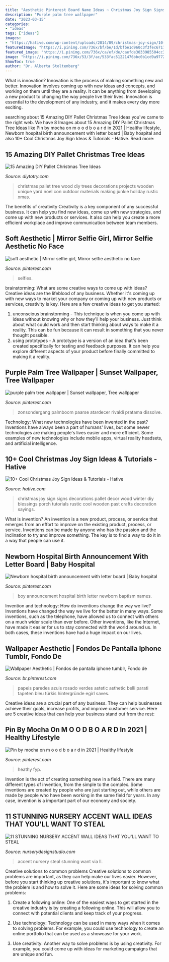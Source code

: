 ```yaml
---
title: "Aesthetic Pinterest Board Name Ideas ~ Christmas Joy Sign Signs Decorations Pallet Decor Wood Winter Diy Blessings Porch Tutorials Rustic Cool Wooden Past Crafts Decoration Sayings"
description: "Purple palm tree wallpaper"
date: "2023-03-15"
categories:
- "ideas"
tags: ["ideas"]
images:
- "https://hative.com/wp-content/uploads/2014/09/christmas-joy-sign/10-christmas-joy-sign-ideas-and-tutorials.jpg"
featuredImage: "https://i.pinimg.com/736x/bf/be/1d/bfbe1d960c3f3fec671783598ffd1e26.jpg"
featured_image: "https://i.pinimg.com/736x/ca/ef/de/caefde3033985504cc35beb588436ddd.jpg"
image: "https://i.pinimg.com/736x/53/3f/ac/533fac51221476bbc0b1cd9a9772fa46.jpg"
ShowToc: true
author: "Dr. Alberta Stoltenberg"
---
```



What is innovation?
Innovation is the process of making something new and better. Innovation involves coming up with new ideas and concepts, and working on them until they are a reality. It can be anything from developing a new product to changing the way people live their lives. Innovation is essential to the development of any industry, and it makes every day more exciting.

	

		
searching about 15 Amazing DIY Pallet Christmas Tree Ideas you've came to the right web. We have 8 Images about 15 Amazing DIY Pallet Christmas Tree Ideas like Pin by mocha on m o o d b o a r d in 2021 | Healthy lifestyle, Newborn hospital birth announcement with letter board | Baby hospital and also 10+ Cool Christmas Joy Sign Ideas &amp; Tutorials - Hative. Read more:
		
    
## 15 Amazing DIY Pallet Christmas Tree Ideas

<img loading=lazy src="http://diytotry.com/wp-content/uploads/2015/11/Pallet-Christmas-Tree7.jpg" onerror="this.onerror=null;this.src='https://tse3.mm.bing.net/th?id=OIP.dYqzPHz8oZdU8Iq5cqHNswHaLH&amp;pid=15.1';" alt="15 Amazing DIY Pallet Christmas Tree Ideas">

_Source: diytotry.com_

>christmas pallet tree wood diy trees decorations projects wooden unique yard noel con outdoor materials making junkie holiday rustic xmas. 

	

The benefits of creativity
Creativity is a key component of any successful business. It can help you find new ideas, come up with new strategies, and come up with new products or services. It also can help you create a more efficient workplace and improve communication between team members.

    
## Soft Aesthetic | Mirror Selfie Girl, Mirror Selfie Aesthetic No Face

<img loading=lazy src="https://i.pinimg.com/736x/bf/be/1d/bfbe1d960c3f3fec671783598ffd1e26.jpg" onerror="this.onerror=null;this.src='https://tse3.mm.bing.net/th?id=OIP._Gz5U7gzhY76uSEATJAsrwHaJ3&amp;pid=15.1';" alt="soft aesthetic | Mirror selfie girl, Mirror selfie aesthetic no face">

_Source: pinterest.com_

>selfies. 

	

brainstorming: What are some creative ways to come up with ideas?
Creative ideas are the lifeblood of any business. Whether it's coming up with new ways to market your company or coming up with new products or services, creativity is key. Here are a few creative ideas to get you started: 
1. unconscious brainstorming - This technique is when you come up with ideas without knowing why or how they'll help your business. Just think about what could work and then start thinking about ways to make it a reality. This can be fun because it can result in something that you never thought possible. 
2. using prototypes - A prototype is a version of an idea that's been created specifically for testing and feedback purposes. It can help you explore different aspects of your product before finally committed to making it a reality.

    
## Purple Palm Tree Wallpaper | Sunset Wallpaper, Tree Wallpaper

<img loading=lazy src="https://i.pinimg.com/736x/63/22/a3/6322a3948cbaca5b0b07cdfd6d3ea947.jpg" onerror="this.onerror=null;this.src='https://tse1.mm.bing.net/th?id=OIP.cy07Rnj4BOo5lZ6Xj2afPwHaK5&amp;pid=15.1';" alt="purple palm tree wallpaper | Sunset wallpaper, Tree wallpaper">

_Source: pinterest.com_

>zonsondergang palmboom paarse atardecer rivaldi pratama dissolve. 

	

Technology: What new technologies have been invented in the past?
Inventions have always been a part of humans' lives, but some newer technologies are making people's lives easier and more efficient. Some examples of new technologies include mobile apps, virtual reality headsets, and artificial intelligence.

    
## 10+ Cool Christmas Joy Sign Ideas &amp; Tutorials - Hative

<img loading=lazy src="https://hative.com/wp-content/uploads/2014/09/christmas-joy-sign/10-christmas-joy-sign-ideas-and-tutorials.jpg" onerror="this.onerror=null;this.src='https://tse4.mm.bing.net/th?id=OIP.l2F_ERFExURqzRMtj-SSXQHaJ4&amp;pid=15.1';" alt="10+ Cool Christmas Joy Sign Ideas &amp; Tutorials - Hative">

_Source: hative.com_

>christmas joy sign signs decorations pallet decor wood winter diy blessings porch tutorials rustic cool wooden past crafts decoration sayings. 

	

What is invention?
An invention is a new product, process, or service that emerges from an effort to improve on the existing product, process, or service. Inventions can be made by anyone who has the passion and the inclination to try and improve something. The key is to find a way to do it in a way that people can use it.

    
## Newborn Hospital Birth Announcement With Letter Board | Baby Hospital

<img loading=lazy src="https://i.pinimg.com/736x/53/3f/ac/533fac51221476bbc0b1cd9a9772fa46.jpg" onerror="this.onerror=null;this.src='https://tse3.mm.bing.net/th?id=OIP.4-VlIKsdED1j_MwQJOGW1wHaKd&amp;pid=15.1';" alt="Newborn hospital birth announcement with letter board | Baby hospital">

_Source: pinterest.com_

>boy announcement hospital birth letter newborn baptism names. 

	

Invention and technology: How do inventions change the way we live?
Inventions have changed the way we live for the better in many ways. Some inventions, such as the telephone, have allowed us to connect with others on a much wider scale than ever before. Other inventions, like the Internet, have made it easier for us to stay connected with the world around us. In both cases, these inventions have had a huge impact on our lives.

    
## Wallpaper Aesthetic | Fondos De Pantalla Iphone Tumblr, Fondo De

<img loading=lazy src="https://i.pinimg.com/736x/ca/ef/de/caefde3033985504cc35beb588436ddd.jpg" onerror="this.onerror=null;this.src='https://tse2.mm.bing.net/th?id=OIP.uO2PHon2RV_KOGwvAfxv1AHaNK&amp;pid=15.1';" alt="Wallpaper Aesthetic | Fondos de pantalla iphone tumblr, Fondo de">

_Source: br.pinterest.com_

>papeis paredes azuis rosado verdes astetic asthetic belli parati tapeten bleu türkis hintergründe egirl saves. 

	

Creative ideas are a crucial part of any business. They can help businesses achieve their goals, increase profits, and improve customer service. Here are 5 creative ideas that can help your business stand out from the rest:

    
## Pin By Mocha On M O O D B O A R D In 2021 | Healthy Lifestyle

<img loading=lazy src="https://i.pinimg.com/736x/e8/7a/ec/e87aec34fdfe42077abc4e09bba02d92.jpg" onerror="this.onerror=null;this.src='https://tse1.mm.bing.net/th?id=OIP.ouzyTpas85Vri_9w6BkShQHaNK&amp;pid=15.1';" alt="Pin by mocha on m o o d b o a r d in 2021 | Healthy lifestyle">

_Source: pinterest.com_

>heathy fyp. 

	

Invention is the act of creating something new in a field. There are many different types of invention, from the simple to the complex. Some inventions are created by people who are just starting out, while others are made by people who have been working in the same field for years. In any case, invention is a important part of our economy and society.

    
## 11 STUNNING NURSERY ACCENT WALL IDEAS THAT YOU&#039;LL WANT TO STEAL

<img loading=lazy src="https://www.nurserydesignstudio.com/wp-content/uploads/2020/03/NURSERY-ACCENT-WALL-IDEAS-4.png" onerror="this.onerror=null;this.src='https://tse3.mm.bing.net/th?id=OIP.rqcAFgGCZ02ithZPqQw_RQHaLH&amp;pid=15.1';" alt="11 STUNNING NURSERY ACCENT WALL IDEAS THAT YOU&#039;LL WANT TO STEAL">

_Source: nurserydesignstudio.com_

>accent nursery steal stunning want via ll. 

	

Creative solutions to common problems
Creative solutions to common problems are important, as they can help make our lives easier. However, before you start thinking up creative solutions, it's important to know what the problem is and how to solve it. Here are some ideas for solving common problems:
1. Create a following online: One of the easiest ways to get started in the creative industry is by creating a following online. This will allow you to connect with potential clients and keep track of your progress.

2. Use technology: Technology can be used in many ways when it comes to solving problems. For example, you could use technology to create an online portfolio that can be used as a showcase for your work.

3. Use creativity: Another way to solve problems is by using creativity. For example, you could come up with ideas for marketing campaigns that are unique and fun.

